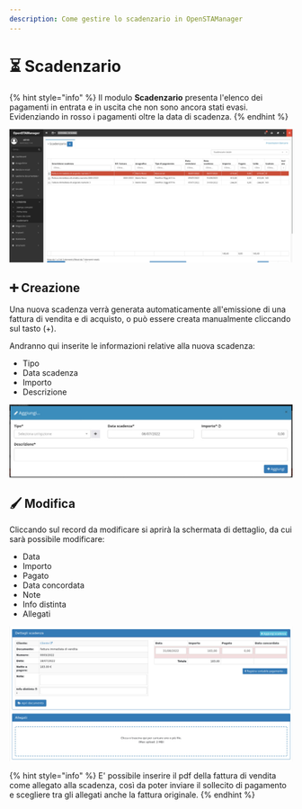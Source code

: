 ```yaml
---
description: Come gestire lo scadenzario in OpenSTAManager
---
```


# ⏳ Scadenzario

{% hint style="info" %}
Il modulo **Scadenzario** presenta l'elenco dei pagamenti in entrata e in uscita che non sono ancora stati evasi. Evidenziando in rosso i pagamenti oltre la data di scadenza.
{% endhint %}

![](<../../../.gitbook/assets/image (564).png>)

## ➕ Creazione

Una nuova scadenza verrà generata automaticamente all'emissione di una fattura di vendita e di acquisto, o può essere creata manualmente cliccando sul tasto (+).

Andranno qui inserite le informazioni relative alla nuova scadenza:

* Tipo
* Data scadenza
* Importo
* Descrizione

![](<../../../.gitbook/assets/image (32).png>)

## 🖌️ Modifica

Cliccando sul record da modificare si aprirà la schermata di dettaglio, da cui sarà possibile modificare:

* Data
* Importo
* Pagato
* Data concordata
* Note
* Info distinta
* Allegati

![](<../../../.gitbook/assets/immagine (64).png>)

{% hint style="info" %}
E' possibile inserire il pdf della fattura di vendita come allegato alla scadenza, così da poter inviare il sollecito di pagamento e scegliere tra gli allegati anche la fattura originale.
{% endhint %}

